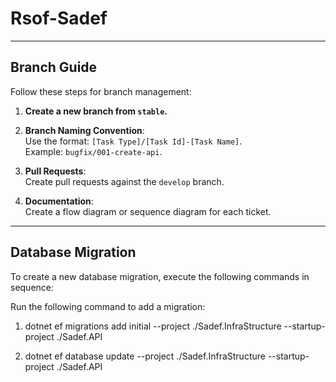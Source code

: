 # Rsof-Sadef
---

## Branch Guide
Follow these steps for branch management:

1. **Create a new branch from `stable`.**

2. **Branch Naming Convention**:  
   Use the format: `[Task Type]/[Task Id]-[Task Name]`.  
   Example: `bugfix/001-create-api`.

3. **Pull Requests**:  
   Create pull requests against the `develop` branch.

4. **Documentation**:  
   Create a flow diagram or sequence diagram for each ticket.

---

## Database Migration

To create a new database migration, execute the following commands in sequence:

Run the following command to add a migration:

1. dotnet ef migrations add initial --project ./Sadef.InfraStructure --startup-project ./Sadef.API

2. dotnet ef database update --project ./Sadef.InfraStructure --startup-project ./Sadef.API


